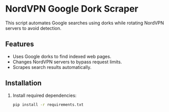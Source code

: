 # NordVPN Google Dork Scraper

This script automates Google searches using dorks while rotating NordVPN servers to avoid detection.

## Features
- Uses Google dorks to find indexed web pages.
- Changes NordVPN servers to bypass request limits.
- Scrapes search results automatically.

## Installation
1. Install required dependencies:
   ```bash
   pip install -r requirements.txt
